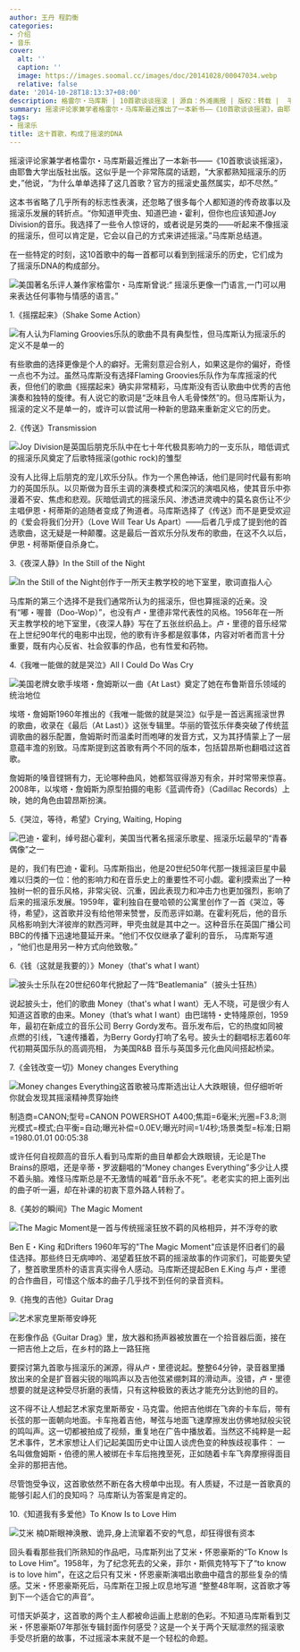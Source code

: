 ```yaml
---
author: 王丹 程韵衡
categories:
- 介绍
- 音乐
cover:
  alt: ''
  caption: ''
  image: https://images.soomal.cc/images/doc/20141028/00047034.webp
  relative: false
date: '2014-10-28T18:13:37+08:00'
description: 格雷尔・马库斯 | 10首歌谈谈摇滚 | 源自：外滩画报 | 版权：转载 |  平均/总评分：09.67/29
summary: 摇滚评论家兼学者格雷尔・马库斯最近推出了一本新书――《10首歌谈谈摇滚》，由耶鲁大学出版社出版。这似乎是一个非常陈腐的话题，“大家都熟知摇滚乐的历史，”他说，“为什么单单选择了这几首歌？官方的摇滚史虽然属实，却不尽然。”
tags:
- 摇滚乐
title: 这十首歌，构成了摇滚的DNA
---
```


摇滚评论家兼学者格雷尔・马库斯最近推出了一本新书――《10首歌谈谈摇滚》，由耶鲁大学出版社出版。这似乎是一个非常陈腐的话题，“大家都熟知摇滚乐的历史，”他说，“为什么单单选择了这几首歌？官方的摇滚史虽然属实，却不尽然。”

这本书省略了几乎所有的标志性表演，还忽略了很多每个人都知道的传奇故事以及摇滚乐发展的转折点。“你知道甲壳虫、知道巴迪・霍利，但你也应该知道Joy Division的音乐。我选择了一些令人惊讶的，或者说是另类的――听起来不像摇滚的摇滚乐，但可以肯定是，它会以自己的方式来讲述摇滚。”马库斯总结道。

在一些特定的时刻，这10首歌中的每一首都可以看到到摇滚乐的历史，它们成为了摇滚乐DNA的构成部分。

![美国著名乐评人兼作家格雷尔・马库斯曾说:“ 摇滚乐更像一门语言,一门可以用来表达任何事物与情感的语言。”](https://images.soomal.cc/images/doc/20141028/00047023.webp)





1.《摇摆起来》（Shake Some Action）

![有人认为Flaming Groovies乐队的歌曲不具有典型性，但马库斯认为摇滚乐的定义不是单一的](https://images.soomal.cc/images/doc/20141028/00047024.webp)





有些歌曲的选择更像是个人的癖好。无需刻意迎合别人，如果这是你的偏好，奇怪一点也不为过。虽然马库斯没有选择Flaming Groovies乐队作为车库摇滚的代表，但他们的歌曲《摇摆起来》确实非常精彩，马库斯没有否认歌曲中优秀的吉他演奏和独特的旋律。有人说它的歌词是“乏味且令人毛骨悚然”的。但马库斯认为，摇滚的定义不是单一的，或许可以尝试用一种新的思路来重新定义它的历史。

2.《传送》Transmission

![Joy Division是英国后朋克乐队中在七十年代极具影响力的一支乐队，暗低调式的摇滚乐风奠定了后歌特摇滚(gothic rock)的雏型](https://images.soomal.cc/images/doc/20141028/00047025.webp)





没有人比得上后朋克的宠儿欢乐分队。作为一个黑色神话，他们是同时代最有影响力的英国乐队。以贝斯做为音乐主调的演奏模式和深沉的演唱风格，使其音乐中弥漫着不安、焦虑和悲观。灰暗低调式的摇滚乐风、渗透进灵魂中的莫名哀伤让不少主唱伊恩・柯蒂斯的追随者变成了殉道者。马库斯选择了《传送》而不是更受欢迎的《爱会将我们分开》（Love Will Tear Us Apart）――后者几乎成了提到他的首选歌曲，这无疑是一种颠覆。这是最后一首欢乐分队发布的歌曲，在这不久以后，伊恩・柯蒂斯便自杀身亡。

3.《夜深人静》In the Still of the Night

![In the Still of the Night创作于一所天主教学校的地下室里，歌词直指人心](https://images.soomal.cc/images/doc/20141028/00047026.webp)





马库斯的第三个选择不是我们通常所认为的摇滚乐，但也算摇滚的近亲。没有“嘟・喔普（Doo-Wop）”，也没有卢・里德非常代表性的风格。1956年在一所天主教学校的地下室里，《夜深人静》写在了五张丝织品上。卢・里德的音乐经常在上世纪90年代的电影中出现，他的歌有许多都是叙事体，内容对听者而言十分重要，既有内心反省、社会叙事的作品，也有性爱和药物。

4.《我唯一能做的就是哭泣》All I Could Do Was Cry

![美国老牌女歌手埃塔・詹姆斯以一曲《At Last》奠定了她在布鲁斯音乐领域的统治地位](https://images.soomal.cc/images/doc/20141028/00047027.webp)





埃塔・詹姆斯1960年推出的《我唯一能做的就是哭泣》似乎是一首远离摇滚世界的歌曲，收录在《最后（At Last）》这张专辑里。华丽的管弦乐伴奏突破了传统蓝调歌曲的器乐配置，詹姆斯时而温柔时而咆哮的发音方式，又为其抒情蒙上了一层意蕴丰澹的别致。马库斯提到这首歌有两个不同的版本，包括碧昂斯也翻唱过这首歌。

詹姆斯的嗓音铿锵有力，无论哪种曲风，她都驾驭得游刃有余，并时常带来惊喜。2008年，以埃塔・詹姆斯为原型拍摄的电影《蓝调传奇》（Cadillac Records）上映，她的角色由碧昂斯扮演。

5.《哭泣，等待，希望》Crying, Waiting, Hoping

![巴迪・霍利，绰号甜心霍利，美国当代著名摇滚乐歌星、摇滚乐坛最早的“青春偶像”之一](https://images.soomal.cc/images/doc/20141028/00047028.webp)





是的，我们有巴迪・霍利。马库斯指出，他是20世纪50年代那一拨摇滚巨星中最难以归类的一位：他的影响力和在音乐史上的重要性不可小觑。霍利摸索出了一种独树一帜的音乐风格，非常尖锐、沉重，因此表现力和冲击力也更加强烈，影响了后来的摇滚乐发展。1959年，霍利独自在曼哈顿的公寓里创作了一首《哭泣，等待，希望》，这首歌并没有给他带来赞誉，反而恶评如潮。在霍利死后，他的音乐风格影响到大洋彼岸的默西河畔，甲壳虫就是其中之一。这种音乐在英国广播公司BBC的传播下迅速地蔓延开来。“他们不仅仅继承了霍利的音乐， 马库斯写道 ，“他们也是用另一种方式向他致敬。”

6.《钱（这就是我要的）》Money（that's what I want）

![披头士乐队在20世纪60年代掀起了一阵“Beatlemania”（披头士狂热）](https://images.soomal.cc/images/doc/20141028/00047029.webp)





说起披头士，他们的歌曲 Money（that's what I want）无人不晓，可是很少有人知道这首歌的由来。Money（that’s what I want）由巴瑞特・史特隆原创，1959年，最初在新成立的音乐公司 Berry Gordy发布。音乐发布后，它的热度如同被点燃的引线，飞速传播着，为Berry Gordy打响了名号。披头士的翻唱标志着60年代初期英国乐队的高调亮相， 为美国R&B 音乐与英国多元化曲风间搭起桥梁。

7.《金钱改变一切》Money changes Everything

![Money changes Everything这首歌被马库斯选出让人大跌眼镜，但仔细听听你就会发现其摇滚精神贯穿始终](https://images.soomal.cc/images/doc/20141028/00047030.webp)

制造商=CANON;型号=CANON POWERSHOT A400;焦距=6毫米;光圈=F3.8;测光模式=模式;白平衡=自动;曝光补偿=0.0EV;曝光时间=1/4秒;场景类型=标准;日期=1980.01.01 00:05:38



或许任何自视颇高的音乐人看到马库斯的曲目单都会大跌眼镜，无论是The Brains的原唱，还是辛蒂・罗波翻唱的“Money changes Everything”多少让人摸不着头脑。难怪马库斯总是不无激情的喊着“音乐永不死”。老老实实的把上面列出的曲子听一遍，却在补课的初衷下意外路人转粉了。

8.《美妙的瞬间》The Magic Moment

![The Magic Moment是一首与传统摇滚狂放不羁的风格相异，并不浮夸的歌](https://images.soomal.cc/images/doc/20141028/00047031.webp)





Ben E・King 和Drifters 1960年写的"The Magic Moment"应该是怀旧者们的最佳选择。那些终日无病呻吟、渴望着狂放不羁的摇滚故事的作词家们，可能要失望了，整首歌里质朴的语言真实得令人感动。马库斯还提起Ben E.King 与卢・里德的合作曲目，可惜这个版本的曲子几乎找不到任何的录音资料。

9.《拖曳的吉他》Guitar Drag

![艺术家克里斯蒂安峥死](https://images.soomal.cc/images/doc/20141028/00047032.webp)

在影像作品《Guitar Drag》里，放大器和扬声器被放置在一个拾音器后面，接在一把吉他上之后，在乡村的路上一路狂拖



要探讨第九首歌与摇滚乐的渊源，得从卢・里德说起。整整64分钟，录音器里播放出来的全是扩音器尖锐的嗡鸣声以及吉他弦紧绷刺耳的滑动声。没错，卢・里德想要的就是这种受尽折磨的表情，只有这种极致的表达才能充分达到他的目的。

这不得不让人想起艺术家克里斯蒂安・马克雷。他把吉他绑在飞奔的卡车后，带有长弦的那一面朝向地面。卡车拖着吉他，琴弦与地面飞速摩擦发出仿佛地狱般尖锐的鸣叫声。这一切都被拍成了视频，重复地在广告中播放着。当然这不纯粹是一起艺术事件，艺术家想让人们记起美国历史中让国人谈虎色变的种族歧视事件： 一名叫做詹姆斯・伯德的黑人被绑在卡车后拖拽至死，正如随着卡车飞奔摩擦得面目全非的那把吉他。

尽管饱受争议，这首歌依然不断在各大榜单中出现。有人质疑，不过是一首歌真的能够引起人们的良知吗？ 马库斯认为答案是肯定的。

10.《知道我有多爱他》To Know Is to Love Him

![艾米 楠D斯眼神涣散、诡异,身上流窜着不安的气息，却狂得很有资本](https://images.soomal.cc/images/doc/20141028/00047033.webp)





回头看看那些我们所熟知的作品吧，马库斯列出了艾米・怀恩豪斯的“To Know Is to Love Him”。1958年，为了纪念死去的父亲，菲尔・斯佩克特写下了“to know is to love him”，在这之后只有艾米・怀恩豪斯演唱出歌曲中蕴含的那些复杂的情感。艾米・怀恩豪斯死后，马库斯在卫报上叹息地写道 “整整48年啊，这首歌才等到下一个适合它的声音”。

可惜天妒英才，这首歌的两个主人都被命运画上悲剧的色彩。不知道马库斯看到艾米・怀恩豪斯07年那张专辑封面作何感受？这是一个关于两个天赋凛然的摇滚歌手受尽折磨的故事，不过摇滚本来就不是一个轻松的命题。